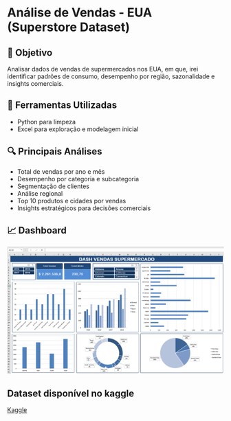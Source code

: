 # Análise de Vendas - EUA (Superstore Dataset)

## 📌 Objetivo
Analisar dados de vendas de supermercados nos EUA, em que, irei identificar padrões de consumo, desempenho por região, sazonalidade e insights comerciais.

## 🧰 Ferramentas Utilizadas
- Python para limpeza 
- Excel para exploração e modelagem inicial

## 🔍 Principais Análises
- Total de vendas por ano e mês
- Desempenho por categoria e subcategoria
- Segmentação de clientes
- Análise regional
- Top 10 produtos e cidades por vendas
- Insights estratégicos para decisões comerciais
## 📈 Dashboard
<img src="https://github.com/AlanDiego-py/Dash_Excel/blob/main/dash_1.png">

## Dataset disponível no kaggle   
[Kaggle](https://www.kaggle.com/datasets/rohitsahoo/sales-forecasting/data)
